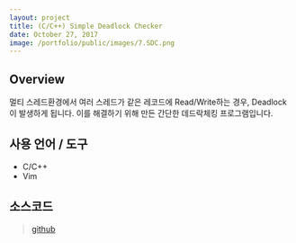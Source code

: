 ```yaml
---
layout: project
title: (C/C++) Simple Deadlock Checker
date: October 27, 2017
image: /portfolio/public/images/7.SDC.png
---
```

## Overview
멀티 스레드환경에서 여러 스레드가 같은 레코드에 Read/Write하는 경우, Deadlock이 발생하게 됩니다. 이를 해결하기 위해 만든 간단한 데드락체킹 프로그램입니다.



## 사용 언어 / 도구
* C/C++
* Vim


## 소스코드
> [github](https://github.com/PBW99/HYU_3rd-2se/tree/master/ConcurrentProgramming/project3)